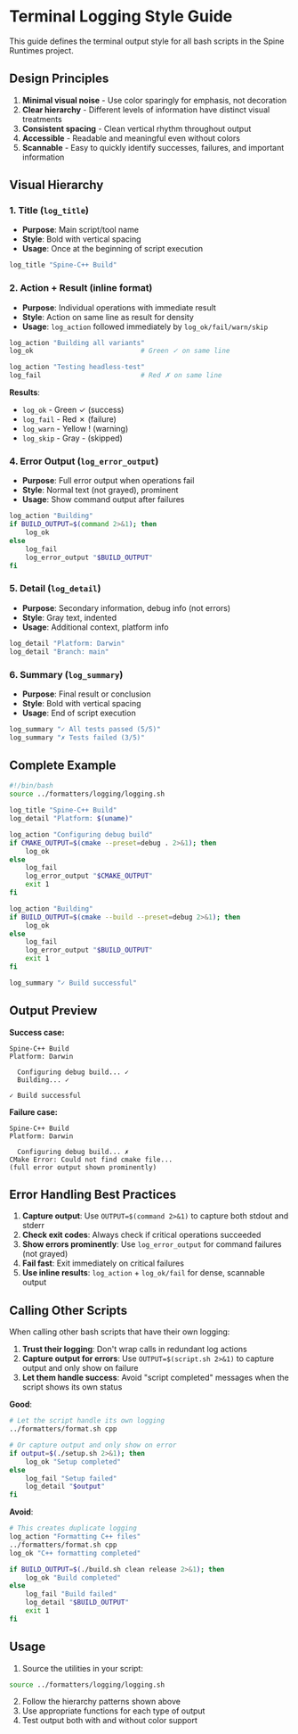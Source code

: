 # Terminal Logging Style Guide

This guide defines the terminal output style for all bash scripts in the Spine Runtimes project.

## Design Principles

1. **Minimal visual noise** - Use color sparingly for emphasis, not decoration
2. **Clear hierarchy** - Different levels of information have distinct visual treatments
3. **Consistent spacing** - Clean vertical rhythm throughout output
4. **Accessible** - Readable and meaningful even without colors
5. **Scannable** - Easy to quickly identify successes, failures, and important information

## Visual Hierarchy

### 1. Title (`log_title`)
- **Purpose**: Main script/tool name
- **Style**: Bold with vertical spacing
- **Usage**: Once at the beginning of script execution

```bash
log_title "Spine-C++ Build"
```

### 2. Action + Result (inline format)
- **Purpose**: Individual operations with immediate result
- **Style**: Action on same line as result for density
- **Usage**: `log_action` followed immediately by `log_ok/fail/warn/skip`

```bash
log_action "Building all variants"
log_ok                           # Green ✓ on same line

log_action "Testing headless-test"  
log_fail                         # Red ✗ on same line
```

**Results**:
- `log_ok` - Green ✓ (success)
- `log_fail` - Red ✗ (failure) 
- `log_warn` - Yellow ! (warning)
- `log_skip` - Gray - (skipped)

### 4. Error Output (`log_error_output`)
- **Purpose**: Full error output when operations fail
- **Style**: Normal text (not grayed), prominent
- **Usage**: Show command output after failures

```bash
log_action "Building"
if BUILD_OUTPUT=$(command 2>&1); then
    log_ok
else
    log_fail
    log_error_output "$BUILD_OUTPUT"
fi
```

### 5. Detail (`log_detail`)
- **Purpose**: Secondary information, debug info (not errors)
- **Style**: Gray text, indented
- **Usage**: Additional context, platform info

```bash
log_detail "Platform: Darwin"
log_detail "Branch: main"
```

### 6. Summary (`log_summary`)
- **Purpose**: Final result or conclusion
- **Style**: Bold with vertical spacing
- **Usage**: End of script execution

```bash
log_summary "✓ All tests passed (5/5)"
log_summary "✗ Tests failed (3/5)"
```

## Complete Example

```bash
#!/bin/bash
source ../formatters/logging/logging.sh

log_title "Spine-C++ Build"
log_detail "Platform: $(uname)"

log_action "Configuring debug build"
if CMAKE_OUTPUT=$(cmake --preset=debug . 2>&1); then
    log_ok
else
    log_fail
    log_error_output "$CMAKE_OUTPUT"
    exit 1
fi

log_action "Building"
if BUILD_OUTPUT=$(cmake --build --preset=debug 2>&1); then
    log_ok
else
    log_fail
    log_error_output "$BUILD_OUTPUT"
    exit 1
fi

log_summary "✓ Build successful"
```

## Output Preview

**Success case:**
```
Spine-C++ Build
Platform: Darwin

  Configuring debug build... ✓
  Building... ✓

✓ Build successful
```

**Failure case:**
```
Spine-C++ Build
Platform: Darwin

  Configuring debug build... ✗
CMake Error: Could not find cmake file...
(full error output shown prominently)
```

## Error Handling Best Practices

1. **Capture output**: Use `OUTPUT=$(command 2>&1)` to capture both stdout and stderr
2. **Check exit codes**: Always check if critical operations succeeded  
3. **Show errors prominently**: Use `log_error_output` for command failures (not grayed)
4. **Fail fast**: Exit immediately on critical failures
5. **Use inline results**: `log_action` + `log_ok/fail` for dense, scannable output

## Calling Other Scripts

When calling other bash scripts that have their own logging:

1. **Trust their logging**: Don't wrap calls in redundant log actions
2. **Capture output for errors**: Use `OUTPUT=$(script.sh 2>&1)` to capture output and only show on failure
3. **Let them handle success**: Avoid "script completed" messages when the script shows its own status

**Good**:
```bash
# Let the script handle its own logging
../formatters/format.sh cpp

# Or capture output and only show on error
if output=$(./setup.sh 2>&1); then
    log_ok "Setup completed"
else
    log_fail "Setup failed"
    log_detail "$output"
fi
```

**Avoid**:
```bash
# This creates duplicate logging
log_action "Formatting C++ files"
../formatters/format.sh cpp
log_ok "C++ formatting completed"
```

```bash
if BUILD_OUTPUT=$(./build.sh clean release 2>&1); then
    log_ok "Build completed"
else
    log_fail "Build failed"
    log_detail "$BUILD_OUTPUT"
    exit 1
fi
```

## Usage

1. Source the utilities in your script:
```bash
source ../formatters/logging/logging.sh
```

2. Follow the hierarchy patterns shown above
3. Use appropriate functions for each type of output
4. Test output both with and without color support